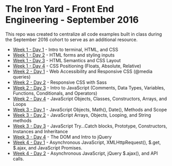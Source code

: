 # The Iron Yard - Front End Engineering - September 2016
This repo was created to centralize all code examples built in class during the September 2016 cohort to serve as an additional resource.

- [Week 1 - Day 1](week1-day1) - Intro to terminal, HTML, and CSS
- [Week 1 - Day 2](week1-day2) - HTML forms and styling inputs
- [Week 1 - Day 3](week1-day3) - HTML Semantics and CSS Layout
- [Week 1 - Day 4](week1-day4) - CSS Positioning (Floats, Absolute, Relative)
- [Week 2 - Day 1](week2-day1) - Web Accessibility and Responsive CSS (@media queries)
- [Week 2 - Day 2](week2-day2) - Responsive CSS with Sass
- [Week 2 - Day 3](week2-day3) - Intro to JavaScript (Comments, Data Types, Variables, Functions, Conditionals, and Operators)
- [Week 2 - Day 4](week2-day4) - JavaScript Objects, Classes, Constructors, Arrays, and Loops
- [Week 3 - Day 1](week3-day1) - JavaScript Objects, Math(), Date(), Methods and Scope
- [Week 3 - Day 2](week3-day2) - JavaScript Arrays, Objects, Looping, and String methods
- [Week 3 - Day 3](week3-day3) - JavaScript Try...Catch blocks, Prototype, Constructors, Instances and Inheritance
- [Week 3 - Day 4](week3-day4) - The DOM and Intro to jQuery
- [Week 4 - Day 1](week4-day1) - Asynchronous JavaScript, XMLHttpRequest(), $.get, $.ajax, and JavaScript Promises.
- [Week 4 - Day 2](week4-day2) - Asynchronous JavaScript, jQuery $.ajax(), and API calls.
